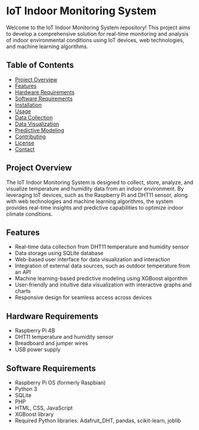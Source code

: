 # IoT Indoor Monitoring System

Welcome to the IoT Indoor Monitoring System repository! This project aims to develop a comprehensive solution for real-time monitoring and analysis of indoor environmental conditions using IoT devices, web technologies, and machine learning algorithms.

## Table of Contents
- [Project Overview](#project-overview)
- [Features](#features)
- [Hardware Requirements](#hardware-requirements)
- [Software Requirements](#software-requirements)
- [Installation](#installation)
- [Usage](#usage)
- [Data Collection](#data-collection)
- [Data Visualization](#data-visualization)
- [Predictive Modeling](#predictive-modeling)
- [Contributing](#contributing)
- [License](#license)
- [Contact](#contact)

## Project Overview
The IoT Indoor Monitoring System is designed to collect, store, analyze, and visualize temperature and humidity data from an indoor environment. By leveraging IoT devices, such as the Raspberry Pi and DHT11 sensor, along with web technologies and machine learning algorithms, the system provides real-time insights and predictive capabilities to optimize indoor climate conditions.

## Features
- Real-time data collection from DHT11 temperature and humidity sensor
- Data storage using SQLite database
- Web-based user interface for data visualization and interaction
- Integration of external data sources, such as outdoor temperature from an API
- Machine learning-based predictive modeling using XGBoost algorithm
- User-friendly and intuitive data visualization with interactive graphs and charts
- Responsive design for seamless access across devices

## Hardware Requirements
- Raspberry Pi 4B
- DHT11 temperature and humidity sensor
- Breadboard and jumper wires
- USB power supply

## Software Requirements
- Raspberry Pi OS (formerly Raspbian)
- Python 3
- SQLite
- PHP
- HTML, CSS, JavaScript
- XGBoost library
- Required Python libraries: Adafruit_DHT, pandas, scikit-learn, joblib
